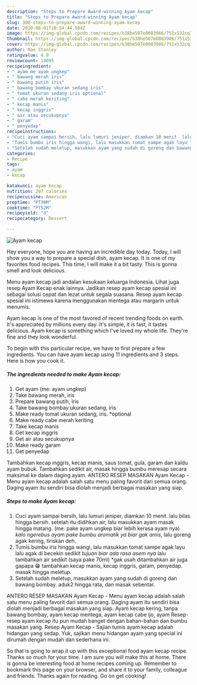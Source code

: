 ```yaml
---
description: "Steps to Prepare Award-winning Ayam kecap"
title: "Steps to Prepare Award-winning Ayam kecap"
slug: 308-steps-to-prepare-award-winning-ayam-kecap
date: 2020-08-01T10:54:44.504Z
image: https://img-global.cpcdn.com/recipes/b38be507e8083986/751x532cq70/ayam-kecap-foto-resep-utama.jpg
thumbnail: https://img-global.cpcdn.com/recipes/b38be507e8083986/751x532cq70/ayam-kecap-foto-resep-utama.jpg
cover: https://img-global.cpcdn.com/recipes/b38be507e8083986/751x532cq70/ayam-kecap-foto-resep-utama.jpg
author: Mae Stanley
ratingvalue: 4.9
reviewcount: 19095
recipeingredient:
- " ayam me ayam ungkep"
- " bawang merah iris"
- " bawang putih iris"
- " bawang bombay ukuran sedang iris"
- " tomat ukuran sedang iris optional"
- " cabe merah keriting"
- " kecap manis"
- " kecap inggris"
- " air atau secukupnya"
- " garam"
- " penyedap"
recipeinstructions:
- "Cuci ayam sampai bersih, lalu lumuri jeniper, diamkan 10 menit. lalu bilas hingga bersih. setelah itu didihkan air, lalu masukkan ayam masak hingga matang. (me: pake ayam ungkep biar lebih kerasa ayam nya) *kalo ngerebus ayam pake bumbu aromatik ya biar gak amis*, lalu goreng agak kering, tiriskan deh."
- "Tumis bumbu iris hingga wangi, lalu masukkan tomat sampe agak layu lalu agak di becekin sedikit *tujuan biar ada rasa asem nya* lalu tambahkan air sedikit (saya pake 70ml) *gak usah ditambahkan air juga gapapa 😁 tambahkan kecap manis, kecap inggris, garam, penyedap. masak hingga meletup."
- "Setelah sudah meletup, masukkan ayam yang sudah di goreng dan bawang bombay. aduk2 hingga rata, dan masak sebentar."
categories:
- Recipe
tags:
- ayam
- kecap

katakunci: ayam kecap 
nutrition: 207 calories
recipecuisine: American
preptime: "PT30M"
cooktime: "PT52M"
recipeyield: "3"
recipecategory: Dessert

---
```



![Ayam kecap](https://img-global.cpcdn.com/recipes/b38be507e8083986/751x532cq70/ayam-kecap-foto-resep-utama.jpg)

Hey everyone, hope you are having an incredible day today. Today, I will show you a way to prepare a special dish, ayam kecap. It is one of my favorites food recipes. This time, I will make it a bit tasty. This is gonna smell and look delicious.

Menu ayam kecap jadi andalan kesukaan keluarga Indonesia. Lihat juga resep Ayam Kecap enak lainnya. Jadikan resep ayam kecap spesial ini sebagai solusi cepat dan lezat untuk segala suasana. Resep ayam kecap spesial ini istimewa karena menggunakan mentega atau margarin untuk menumis.

Ayam kecap is one of the most favored of recent trending foods on earth. It's appreciated by millions every day. It's simple, it is fast, it tastes delicious. Ayam kecap is something which I've loved my whole life. They're fine and they look wonderful.


To begin with this particular recipe, we have to first prepare a few ingredients. You can have ayam kecap using 11 ingredients and 3 steps. Here is how you cook it.

<!--inarticleads1-->

##### The ingredients needed to make Ayam kecap:

1. Get  ayam (me: ayam ungkep)
1. Take  bawang merah, iris
1. Prepare  bawang putih, iris
1. Take  bawang bombay ukuran sedang, iris
1. Make ready  tomat ukuran sedang, iris. *optional
1. Make ready  cabe merah keriting
1. Take  kecap manis
1. Get  kecap inggris
1. Get  air atau secukupnya
1. Make ready  garam
1. Get  penyedap


Tambahkan kecap inggris, kecap manis, saus tomat, gula, garam dan kaldu ayam bubuk. Tambahkan sedikit air, masak hingga bumbu meresap secara maksimal ke dalam daging ayam. ANTERO RESEP MASAKAN Ayam Kecap - Menu ayam kecap adalah salah satu menu paling favorit dari semua orang. Daging ayam itu sendiri bisa diolah menjadi berbagai masakan yang siap. 

<!--inarticleads2-->

##### Steps to make Ayam kecap:

1. Cuci ayam sampai bersih, lalu lumuri jeniper, diamkan 10 menit. lalu bilas hingga bersih. setelah itu didihkan air, lalu masukkan ayam masak hingga matang. (me: pake ayam ungkep biar lebih kerasa ayam nya) *kalo ngerebus ayam pake bumbu aromatik ya biar gak amis*, lalu goreng agak kering, tiriskan deh.
1. Tumis bumbu iris hingga wangi, lalu masukkan tomat sampe agak layu lalu agak di becekin sedikit *tujuan biar ada rasa asem nya* lalu tambahkan air sedikit (saya pake 70ml) *gak usah ditambahkan air juga gapapa 😁 tambahkan kecap manis, kecap inggris, garam, penyedap. masak hingga meletup.
1. Setelah sudah meletup, masukkan ayam yang sudah di goreng dan bawang bombay. aduk2 hingga rata, dan masak sebentar.


ANTERO RESEP MASAKAN Ayam Kecap - Menu ayam kecap adalah salah satu menu paling favorit dari semua orang. Daging ayam itu sendiri bisa diolah menjadi berbagai masakan yang siap. Ayam kecap kering, tanpa bawang bombay, ayam kecap mentega, ayam kecap cabe ijo, ayam Resep-resep ayam kecap itu pun mudah banget dengan bahan-bahan dan bumbu masakan yang. Resep Ayam Kecap - Sajian tumis ayam kecap adalah hidangan yang sedap. Yuk, sajikan menu hidangan ayam yang special ini dirumah dengan mudah dan sederhana ini. 

So that is going to wrap it up with this exceptional food ayam kecap recipe. Thanks so much for your time. I am sure you will make this at home. There is gonna be interesting food at home recipes coming up. Remember to bookmark this page on your browser, and share it to your family, colleague and friends. Thanks again for reading. Go on get cooking!
